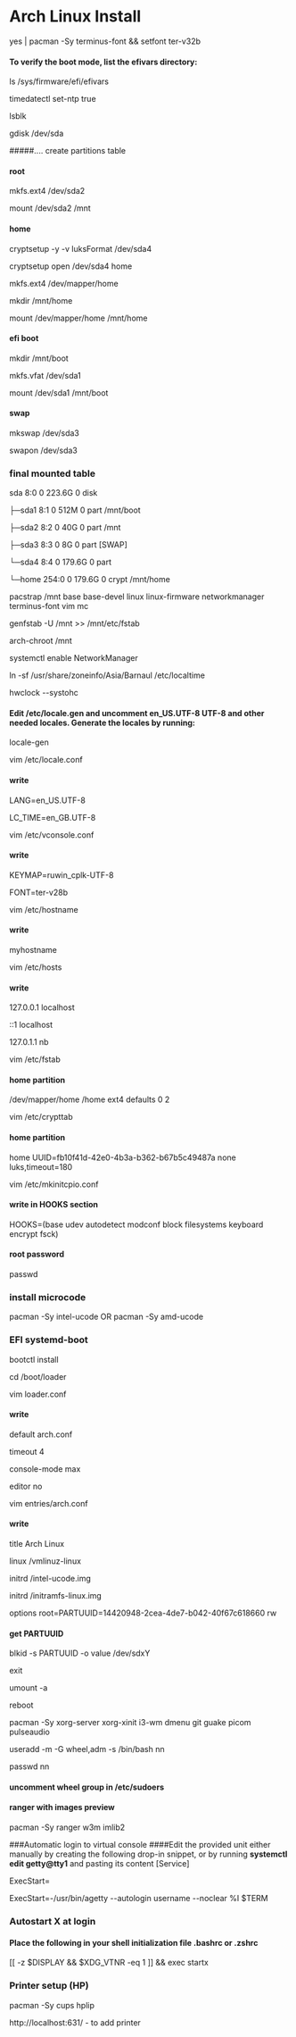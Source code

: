 # Arch Linux Install

yes | pacman -Sy terminus-font && setfont ter-v32b

#### To verify the boot mode, list the efivars directory:
ls /sys/firmware/efi/efivars
 
timedatectl set-ntp true

lsblk

gdisk /dev/sda

#####.... create partitions table

#### root
mkfs.ext4 /dev/sda2

mount /dev/sda2 /mnt

#### home
cryptsetup -y -v luksFormat /dev/sda4

cryptsetup open /dev/sda4 home

mkfs.ext4 /dev/mapper/home

mkdir /mnt/home

mount /dev/mapper/home /mnt/home

#### efi boot
mkdir /mnt/boot

mkfs.vfat /dev/sda1

mount /dev/sda1 /mnt/boot

#### swap
mkswap /dev/sda3

swapon /dev/sda3

### final mounted table
sda        8:0    0 223.6G  0 disk  

├─sda1     8:1    0   512M  0 part  /mnt/boot

├─sda2     8:2    0    40G  0 part  /mnt

├─sda3     8:3    0     8G  0 part  [SWAP]

└─sda4     8:4    0 179.6G  0 part  

  └─home 254:0    0 179.6G  0 crypt /mnt/home


pacstrap /mnt base base-devel linux linux-firmware networkmanager terminus-font vim mc

genfstab -U /mnt >> /mnt/etc/fstab

arch-chroot /mnt

systemctl enable NetworkManager

ln -sf /usr/share/zoneinfo/Asia/Barnaul /etc/localtime

hwclock --systohc
#### Edit /etc/locale.gen and uncomment en_US.UTF-8 UTF-8 and other needed locales. Generate the locales by running:
locale-gen

vim /etc/locale.conf
#### write 
LANG=en_US.UTF-8

LC_TIME=en_GB.UTF-8

vim /etc/vconsole.conf
#### write 
KEYMAP=ruwin_cplk-UTF-8

FONT=ter-v28b

vim /etc/hostname
#### write 
myhostname
 
vim /etc/hosts
#### write 
127.0.0.1 localhost

::1 localhost

127.0.1.1 nb

vim /etc/fstab
#### home partition
/dev/mapper/home	                        /home     	ext4      	defaults	0 2

vim /etc/crypttab
#### home partition
home           UUID=fb10f41d-42e0-4b3a-b362-b67b5c49487a    none                    luks,timeout=180

vim /etc/mkinitcpio.conf
#### write in HOOKS section
HOOKS=(base udev autodetect modconf block filesystems keyboard encrypt fsck)


#### root password
passwd

### install microcode
pacman -Sy intel-ucode
OR
pacman -Sy amd-ucode

### EFI systemd-boot
bootctl install

cd /boot/loader

vim loader.conf
#### write
default  arch.conf

timeout  4

console-mode max

editor   no

vim entries/arch.conf
#### write
title   Arch Linux

linux   /vmlinuz-linux

initrd  /intel-ucode.img

initrd  /initramfs-linux.img

options        root=PARTUUID=14420948-2cea-4de7-b042-40f67c618660 rw

#### get PARTUUID
blkid -s PARTUUID -o value /dev/sdxY

exit

umount -a

reboot


pacman -Sy xorg-server xorg-xinit i3-wm dmenu git guake picom pulseaudio

useradd -m -G wheel,adm -s /bin/bash nn

passwd nn
#### uncomment wheel group in /etc/sudoers

#### ranger with images preview
pacman -Sy ranger w3m imlib2

###Automatic login to virtual console
####Edit the provided unit either manually by creating the following drop-in snippet, or by running **systemctl edit getty@tty1** and pasting its content
[Service]

ExecStart=

ExecStart=-/usr/bin/agetty --autologin username --noclear %I $TERM

### Autostart X at login
#### Place the following in your shell initialization file .bashrc or .zshrc
[[ -z $DISPLAY && $XDG_VTNR -eq 1 ]] && exec startx

### Printer setup (HP)
pacman -Sy cups hplip

http://localhost:631/ - to add printer
